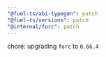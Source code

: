```yaml
---
"@fuel-ts/abi-typegen": patch
"@fuel-ts/versions": patch
"@internal/forc": patch
---
```


chore: upgrading `forc` to `0.66.4`
